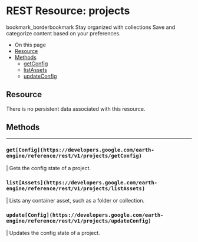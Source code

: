  
#  REST Resource: projects
bookmark_borderbookmark Stay organized with collections  Save and categorize content based on your preferences.
  * On this page
  * [Resource](https://developers.google.com/earth-engine/reference/rest/v1/projects#resource)
  * [Methods](https://developers.google.com/earth-engine/reference/rest/v1/projects#methods)
    * [getConfig](https://developers.google.com/earth-engine/reference/rest/v1/projects#getconfig)
    * [listAssets](https://developers.google.com/earth-engine/reference/rest/v1/projects#listassets)
    * [updateConfig](https://developers.google.com/earth-engine/reference/rest/v1/projects#updateconfig)


## Resource
There is no persistent data associated with this resource.
## Methods  
---  
### `get[Config](https://developers.google.com/earth-engine/reference/rest/v1/projects/getConfig)`
|  Gets the config state of a project.  
### `list[Assets](https://developers.google.com/earth-engine/reference/rest/v1/projects/listAssets)`
|  Lists any container asset, such as a folder or collection.  
### `update[Config](https://developers.google.com/earth-engine/reference/rest/v1/projects/updateConfig)`
|  Updates the config state of a project.  

